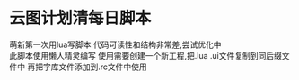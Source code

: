 # 云图计划清每日脚本
萌新第一次用lua写脚本 代码可读性和结构非常差,尝试优化中  
此脚本使用懒人精灵编写 使用需要创建一个新工程,把.lua .ui文件复制到同后缀文件中 再把字库文件添加到.rc文件中使用
